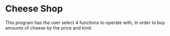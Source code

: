 # Cheese Shop

This program has the user select 4 functions to operate with, in order to buy amounts of cheese by the price and kind. 
